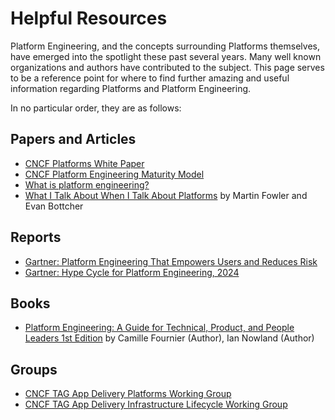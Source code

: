 # Helpful Resources
Platform Engineering, and the concepts surrounding Platforms themselves, have emerged into the spotlight these past several years.  Many well known organizations and authors have contributed to the subject.  This page serves to be a reference point for where to find further amazing and useful information regarding Platforms and Platform Engineering.

In no particular order, they are as follows:

## Papers and Articles

  * [CNCF Platforms White Paper](https://tag-app-delivery.cncf.io/whitepapers/platforms/)
  * [CNCF Platform Engineering Maturity Model](https://tag-app-delivery.cncf.io/whitepapers/platform-eng-maturity-model/)
  * [What is platform engineering?](https://platformengineering.org/blog/what-is-platform-engineering)
  * [What I Talk About When I Talk About Platforms](https://martinfowler.com/articles/talk-about-platforms.html) by Martin Fowler and Evan Bottcher

## Reports

  * [Gartner: Platform Engineering That Empowers Users and Reduces Risk](https://www.gartner.com/en/infrastructure-and-it-operations-leaders/topics/platform-engineering)
  * [Gartner: Hype Cycle for Platform Engineering, 2024](https://www.gartner.com/en/documents/5519995)

## Books

  * [Platform Engineering: A Guide for Technical, Product, and People Leaders 1st Edition](https://www.amazon.com/Platform-Engineering-Technical-Product-Leaders/dp/1098153642) by Camille Fournier (Author), Ian Nowland (Author)

## Groups

  * [CNCF TAG App Delivery Platforms Working Group](https://tag-app-delivery.cncf.io/wgs/platforms/)
  * [CNCF TAG App Delivery Infrastructure Lifecycle Working Group](https://tag-app-delivery.cncf.io/wgs/infra-lifecycle/)